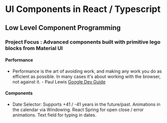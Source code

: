 # UI Components in React / Typescript

## Low Level Component Programming

### Project Focus : Advanced components built with primitive lego blocks from Material UI

#### Performance

- Performance is the art of avoiding work, and making any work you do as efficient as possible. In many cases it's about working with the browser, not against it. - Paul Lewis [Google Dev Guide](https://developers.google.com/web/fundamentals/performance/rendering/)

#### Components

- Date Selector: Supports +41 / -41 years in the future/past. Animations in the calendar via Windowing. React Spring for open close / error animations. Text field for typing in dates.
